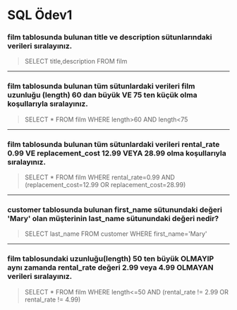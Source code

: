 # SQL Ödev1

### **film** tablosunda bulunan **title** ve **description** sütunlarındaki verileri sıralayınız.

> SELECT title,description FROM film

---

### **film** tablosunda bulunan tüm sütunlardaki verileri film uzunluğu (**length**) 60 dan büyük VE 75 ten küçük olma koşullarıyla sıralayınız.

> SELECT * FROM film WHERE length>60 AND length<75

---

### **film** tablosunda bulunan tüm sütunlardaki verileri **rental_rate** 0.99 VE **replacement_cost** 12.99 VEYA 28.99 olma koşullarıyla sıralayınız.

> SELECT * FROM film WHERE rental_rate=0.99 AND (replacement_cost=12.99 OR replacement_cost=28.99)

---

### **customer** tablosunda bulunan **first_name** sütunundaki değeri '**Mary**' olan müşterinin **last_name** sütunundaki değeri nedir?

> SELECT last_name FROM customer WHERE first_name='Mary'

---

### **film** tablosundaki uzunluğu(**length**) 50 ten büyük OLMAYIP aynı zamanda **rental_rate** değeri 2.99 veya 4.99 OLMAYAN verileri sıralayınız.

> SELECT * FROM film WHERE length<=50 AND (rental_rate != 2.99 OR rental_rate != 4.99)
